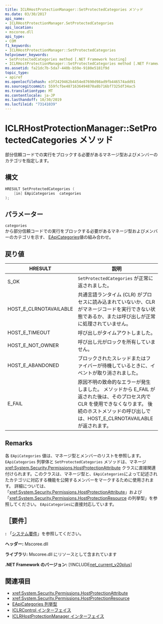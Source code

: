 ```yaml
---
title: ICLRHostProtectionManager::SetProtectedCategories メソッド
ms.date: 03/30/2017
api_name:
- ICLRHostProtectionManager.SetProtectedCategories
api_location:
- mscoree.dll
api_type:
- COM
f1_keywords:
- ICLRHostProtectionManager::SetProtectedCategories
helpviewer_keywords:
- SetProtectedCategories method [.NET Framework hosting]
- ICLRHostProtectionManager::SetProtectedCategories method [.NET Framework hosting]
ms.assetid: fa21dc7b-5da7-440b-b59e-9180e5181f9d
topic_type:
- apiref
ms.openlocfilehash: e3f2429462b4454e87690d98ad9fb446574add91
ms.sourcegitcommit: 559fcfbe4871636494870a8b716bf7325df34ac5
ms.translationtype: MT
ms.contentlocale: ja-JP
ms.lasthandoff: 10/30/2019
ms.locfileid: "73141039"
---
```

# <a name="iclrhostprotectionmanagersetprotectedcategories-method"></a>ICLRHostProtectionManager::SetProtectedCategories メソッド
部分信頼コードでの実行をブロックする必要があるマネージ型およびメンバーのカテゴリを指定します。  
  
## <a name="syntax"></a>構文  
  
```cpp  
HRESULT SetProtectedCategories (  
    [in] EApiCategories  categories  
);  
```  
  
## <a name="parameters"></a>パラメーター  
 `categories`  
 から部分信頼コードでの実行をブロックする必要があるマネージ型およびメンバーのカテゴリを示す、 [EApiCategories](../../../../docs/framework/unmanaged-api/hosting/eapicategories-enumeration.md)値の組み合わせ。  
  
## <a name="return-value"></a>戻り値  
  
|HRESULT|説明|  
|-------------|-----------------|  
|S_OK|`SetProtectedCategories` が正常に返されました。|  
|HOST_E_CLRNOTAVAILABLE|共通言語ランタイム (CLR) がプロセスに読み込まれていないか、CLR がマネージコードを実行できない状態であるか、または呼び出しが正常に処理されていません。|  
|HOST_E_TIMEOUT|呼び出しがタイムアウトしました。|  
|HOST_E_NOT_OWNER|呼び出し元がロックを所有していません。|  
|HOST_E_ABANDONED|ブロックされたスレッドまたはファイバーが待機しているときに、イベントが取り消されました。|  
|E_FAIL|原因不明の致命的なエラーが発生しました。 メソッドから E_FAIL が返された後は、そのプロセス内で CLR を使用できなくなります。 後続のホストメソッドの呼び出しでは、HOST_E_CLRNOTAVAILABLE が返されます。|  
  
## <a name="remarks"></a>Remarks  
 各 `EApiCategories` 値は、マネージ型とメンバーのリストを参照します。 `EApiCategories` 列挙体と `SetProtectedCategories` メソッドは、マネージ <xref:System.Security.Permissions.HostProtectionAttribute> クラスに直接関連付けられます。このクラスは、マネージ型と、`EApiCategories`によって記述されたカテゴリに対応する機能を公開するメンバーをマークするために使用されます。 詳細については、「<xref:System.Security.Permissions.HostProtectionAttribute>」および「<xref:System.Security.Permissions.HostProtectionResource> の列挙型」を参照してください。 `EApiCategories`に直接対応しています。  
  
## <a name="requirements"></a>［要件］  
 **:** 「[システム要件](../../../../docs/framework/get-started/system-requirements.md)」を参照してください。  
  
 **ヘッダー:** Mscoree.dll  
  
 **ライブラリ:** Mscoree.dll にリソースとして含まれています  
  
 **.NET Framework のバージョン:** [!INCLUDE[net_current_v20plus](../../../../includes/net-current-v20plus-md.md)]  
  
## <a name="see-also"></a>関連項目

- <xref:System.Security.Permissions.HostProtectionAttribute>
- <xref:System.Security.Permissions.HostProtectionResource>
- [EApiCategories 列挙型](../../../../docs/framework/unmanaged-api/hosting/eapicategories-enumeration.md)
- [ICLRControl インターフェイス](../../../../docs/framework/unmanaged-api/hosting/iclrcontrol-interface.md)
- [ICLRHostProtectionManager インターフェイス](../../../../docs/framework/unmanaged-api/hosting/iclrhostprotectionmanager-interface.md)

